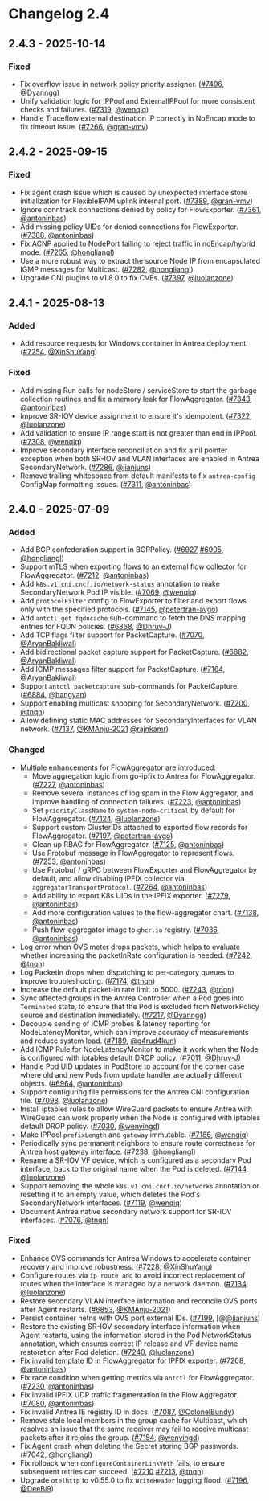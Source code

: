# Changelog 2.4

## 2.4.3 - 2025-10-14

### Fixed

- Fix overflow issue in network policy priority assigner. ([#7496](https://github.com/antrea-io/antrea/pull/7496), [@Dyanngg])
- Unify validation logic for IPPool and ExternalIPPool for more consistent checks and failures. ([#7319](https://github.com/antrea-io/antrea/pull/7319), [@wenqiq])
- Handle Traceflow external destination IP correctly in NoEncap mode to fix timeout issue. ([#7266](https://github.com/antrea-io/antrea/pull/7266), [@gran-vmv])

## 2.4.2 - 2025-09-15

### Fixed

- Fix agent crash issue which is caused by unexpected interface store initialization for FlexibleIPAM uplink internal port. ([#7389](https://github.com/antrea-io/antrea/pull/7389), [@gran-vmv])
- Ignore conntrack connections denied by policy for FlowExporter. ([#7361](https://github.com/antrea-io/antrea/pull/7361), [@antoninbas])
- Add missing policy UIDs for denied connections for FlowExporter. ([#7388](https://github.com/antrea-io/antrea/pull/7388), [@antoninbas])
- Fix ACNP applied to NodePort failing to reject traffic in noEncap/hybrid mode. ([#7265](https://github.com/antrea-io/antrea/pull/7265), [@hongliangl])
- Use a more robust way to extract the source Node IP from encapsulated IGMP messages for Multicast. ([#7282](https://github.com/antrea-io/antrea/pull/7282), [@hongliangl])
- Upgrade CNI plugins to v1.8.0 to fix CVEs. ([#7397](https://github.com/antrea-io/antrea/pull/7397), [@luolanzone])

## 2.4.1 - 2025-08-13

### Added

- Add resource requests for Windows container in Antrea deployment. ([#7254](https://github.com/antrea-io/antrea/pull/7254), [@XinShuYang])

### Fixed

- Add missing Run calls for nodeStore / serviceStore to start the garbage collection routines and fix a memory leak for FlowAggregator. ([#7343](https://github.com/antrea-io/antrea/pull/7343), [@antoninbas])
- Improve SR-IOV device assignment to ensure it's idempotent. ([#7322](https://github.com/antrea-io/antrea/pull/7322), [@luolanzone])
- Add validation to ensure IP range start is not greater than end in IPPool. ([#7308](https://github.com/antrea-io/antrea/pull/7308), [@wenqiq])
- Improve secondary interface reconciliation and fix a nil pointer exception when both SR-IOV and VLAN interfaces are enabled in Antrea SecondaryNetwork. ([#7286](https://github.com/antrea-io/antrea/pull/7286), [@jianjuns])
- Remove trailing whitespace from default manifests to fix `antrea-config` ConfigMap formatting issues. ([#7311](https://github.com/antrea-io/antrea/pull/7311), [@antoninbas])

## 2.4.0 - 2025-07-09

### Added

- Add BGP confederation support in BGPPolicy. ([#6927](https://github.com/antrea-io/antrea/pull/6927) [#6905](https://github.com/antrea-io/antrea/pull/6905), [@hongliangl])
- Support mTLS when exporting flows to an external flow collector for FlowAggregator. ([#7212](https://github.com/antrea-io/antrea/pull/7212), [@antoninbas])
- Add `k8s.v1.cni.cncf.io/network-status` annotation to make SecondaryNetwork Pod IP visible. ([#7069](https://github.com/antrea-io/antrea/pull/7069), [@wenqiq])
- Add `protocolFilter` config to FlowExporter to filter and export flows only with the specified protocols. ([#7145](https://github.com/antrea-io/antrea/pull/7145), [@petertran-avgo])
- Add `antctl get fqdncache` sub-command to fetch the DNS mapping entries for FQDN policies. ([#6868](https://github.com/antrea-io/antrea/pull/6868), [@Dhruv-J])
- Add TCP flags filter support for PacketCapture. ([#7070](https://github.com/antrea-io/antrea/pull/7070), [@AryanBakliwal])
- Add bidirectional packet capture support for PacketCapture. ([#6882](https://github.com/antrea-io/antrea/pull/6882), [@AryanBakliwal])
- Add ICMP messages filter support for PacketCapture. ([#7164](https://github.com/antrea-io/antrea/pull/7164), [@AryanBakliwal])
- Support `antctl packetcapture` sub-commands for PacketCapture. ([#6884](https://github.com/antrea-io/antrea/pull/6884), [@hangyan])
- Support enabling multicast snooping for SecondaryNetwork. ([#7200](https://github.com/antrea-io/antrea/pull/7200), [@tnqn])
- Allow defining static MAC addresses for SecondaryInterfaces for VLAN network. ([#7137](https://github.com/antrea-io/antrea/pull/7137), [@KMAnju-2021] [@rajnkamr])

### Changed

- Multiple enhancements for FlowAggregator are introduced:
  - Move aggregation logic from go-ipfix to Antrea for FlowAggregator. ([#7227](https://github.com/antrea-io/antrea/pull/7227), [@antoninbas])
  - Remove several instances of log spam in the Flow Aggregator, and improve handling of connection failures. ([#7223](https://github.com/antrea-io/antrea/pull/7223), [@antoninbas])
  - Set `priorityClassName` to `system-node-critical` by default for FlowAggregator. ([#7124](https://github.com/antrea-io/antrea/pull/7124), [@luolanzone])
  - Support custom ClusterIDs attached to exported flow records for FlowAggregator. ([#7197](https://github.com/antrea-io/antrea/pull/7197), [@petertran-avgo])
  - Clean up RBAC for FlowAggregator. ([#7125](https://github.com/antrea-io/antrea/pull/7125), [@antoninbas])
  - Use Protobuf message in FlowAggregator to represent flows. ([#7253](https://github.com/antrea-io/antrea/pull/7253), [@antoninbas])
  - Use Protobuf / gRPC between FlowExporter and FlowAggregator by default, and allow disabling IPFIX collector via `aggregatorTransportProtocol`. ([#7264](https://github.com/antrea-io/antrea/pull/7264), [@antoninbas])
  - Add ability to export K8s UIDs in the IPFIX exporter. ([#7279](https://github.com/antrea-io/antrea/pull/7279), [@antoninbas])
  - Add more configuration values to the flow-aggregator chart. ([#7138](https://github.com/antrea-io/antrea/pull/7138), [@antoninbas])
  - Push flow-aggregator image to `ghcr.io` registry. ([#7036](https://github.com/antrea-io/antrea/pull/7036), [@antoninbas])
- Log error when OVS meter drops packets, which helps to evaluate whether increasing the packetInRate configuration is needed. ([#7242](https://github.com/antrea-io/antrea/pull/7242), [@tnqn])
- Log PacketIn drops when dispatching to per-category queues to improve troubleshooting. ([#7174](https://github.com/antrea-io/antrea/pull/7174), [@tnqn])
- Increase the default packet-in rate limit to 5000. ([#7243](https://github.com/antrea-io/antrea/pull/7243), [@tnqn])
- Sync affected groups in the Antrea Controller when a Pod goes into `Terminated` state, to ensure that the Pod is excluded from NetworkPolicy source and destination immediately. ([#7217](https://github.com/antrea-io/antrea/pull/7217), [@Dyanngg])
- Decouple sending of ICMP probes & latency reporting for NodeLatencyMonitor, which can improve accuracy of measurements and reduce system load. ([#7189](https://github.com/antrea-io/antrea/pull/7189), [@g4rud4kun])
- Add ICMP Rule for NodeLatencyMonitor to make it work when the Node is configured with iptables default DROP policy. ([#7011](https://github.com/antrea-io/antrea/pull/7011), [@Dhruv-J])
- Handle Pod UID updates in PodStore to account for the corner case where old and new Pods from update handler are actually different objects. ([#6964](https://github.com/antrea-io/antrea/pull/6964), [@antoninbas])
- Support configuring file permissions for the Antrea CNI configuration file. ([#7098](https://github.com/antrea-io/antrea/pull/7098), [@luolanzone])
- Install iptables rules to allow WireGuard packets to ensure Antrea with WireGuard can work properly when the Node is configured with iptables default DROP policy. ([#7030](https://github.com/antrea-io/antrea/pull/7030), [@wenyingd])
- Make IPPool `prefixLength` and `gateway` immutable. ([#7186](https://github.com/antrea-io/antrea/pull/7186), [@wenqiq])
- Periodically sync permanent neighbors to ensure route correctness for Antrea host gateway interface. ([#7238](https://github.com/antrea-io/antrea/pull/7238), [@hongliangl])
- Rename a SR-IOV VF device, which is configured as a secondary Pod interface, back to the original name when the Pod is deleted. ([#7144](https://github.com/antrea-io/antrea/pull/7144), [@luolanzone])
- Support removing the whole `k8s.v1.cni.cncf.io/networks` annotation or resetting it to an empty value, which deletes the Pod's SecondaryNetwork interfaces. ([#7119](https://github.com/antrea-io/antrea/pull/7119), [@wenqiq])
- Document Antrea native secondary network support for SR-IOV interfaces. ([#7076](https://github.com/antrea-io/antrea/pull/7076), [@tnqn])

### Fixed

- Enhance OVS commands for Antrea Windows to accelerate container recovery and improve robustness. ([#7228](https://github.com/antrea-io/antrea/pull/7228), [@XinShuYang])
- Configure routes via `ip route add` to avoid incorrect replacement of routes when the interface is managed by a network daemon. ([#7134](https://github.com/antrea-io/antrea/pull/7134), [@luolanzone])
- Restore secondary VLAN interface information and reconcile OVS ports after Agent restarts. ([#6853](https://github.com/antrea-io/antrea/pull/6853), [@KMAnju-2021])
- Persist container netns with OVS port external IDs. ([#7199](https://github.com/antrea-io/antrea/pull/7199), [@[@jianjuns])
- Restore the existing SR-IOV secondary interface information when Agent restarts, using the information stored in the Pod NetworkStatus annotation, which ensures correct IP release and VF device name restoration after Pod deletion. ([#7240](https://github.com/antrea-io/antrea/pull/7240), [@luolanzone])
- Fix invalid template ID in FlowAggregator for IPFIX exporter. ([#7208](https://github.com/antrea-io/antrea/pull/7208), [@antoninbas])
- Fix race condition when getting metrics via `antctl` for FlowAggregator. ([#7230](https://github.com/antrea-io/antrea/pull/7230), [@antoninbas])
- Fix invalid IPFIX UDP traffic fragmentation in the Flow Aggregator. ([#7080](https://github.com/antrea-io/antrea/pull/7080), [@antoninbas])
- Fix invalid Antrea IE registry ID in docs. ([#7087](https://github.com/antrea-io/antrea/pull/7087), [@ColonelBundy])
- Remove stale local members in the group cache for Multicast, which resolves an issue that the same receiver may fail to receive multicast packets after it rejoins the group. ([#7154](https://github.com/antrea-io/antrea/pull/7154), [@wenyingd])
- Fix Agent crash when deleting the Secret storing BGP passwords. ([#7042](https://github.com/antrea-io/antrea/pull/7042), [@hongliangl])
- Fix rollback when `configureContainerLinkVeth` fails, to ensure subsequent retries can succeed. ([#7210](https://github.com/antrea-io/antrea/pull/7210) [#7213](https://github.com/antrea-io/antrea/pull/7213), [@tnqn])
- Upgrade `otelhttp` to v0.55.0 to fix `WriteHeader` logging flood. ([#7196](https://github.com/antrea-io/antrea/pull/7196), [@DeeBi9])

[@AryanBakliwal]: https://github.com/AryanBakliwal
[@ColonelBundy]: https://github.com/ColonelBundy
[@DeeBi9]: https://github.com/DeeBi9
[@Dhruv-J]: https://github.com/Dhruv-J
[@Dyanngg]: https://github.com/Dyanngg
[@KMAnju-2021]: https://github.com/KMAnju-2021
[@XinShuYang]: https://github.com/XinShuYang
[@antoninbas]: https://github.com/antoninbas
[@g4rud4kun]: https://github.com/g4rud4kun
[@gran-vmv]: https://github.com/gran-vmv
[@hangyan]: https://github.com/hangyan
[@hongliangl]: https://github.com/hongliangl
[@jianjuns]: https://github.com/jianjuns
[@luolanzone]: https://github.com/luolanzone
[@petertran-avgo]: https://github.com/petertran-avgo
[@rajnkamr]: https://github.com/rajnkamr
[@tnqn]: https://github.com/tnqn
[@wenqiq]: https://github.com/wenqiq
[@wenyingd]: https://github.com/wenyingd
